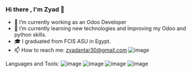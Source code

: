 ### Hi there , I'm Zyad 👋

- 💼 I’m currently working as an Odoo Developer
- 🔭 I’m currently learning new technologies and Improving my Odoo and python skills.
- 🎓 I graduated from FCIS ASU in Egypt. 
- 📫 How to reach me: zyadantar30@gmail.com
![image](https://user-images.githubusercontent.com/49242363/193414451-cf6b790e-d530-411a-be5a-47796b8d3b8b.png)


Languages and Tools:
![image](https://user-images.githubusercontent.com/49242363/193414527-872f2ab9-7be7-40d6-aa5f-0a552ee2dfe2.png)
![image](https://user-images.githubusercontent.com/49242363/193414532-119d4777-7958-470f-b9f3-7f9590b03fa3.png)
![image](https://user-images.githubusercontent.com/49242363/193414542-edd4728a-74f2-4d27-8ab3-018a8e7c1324.png)
![image](https://user-images.githubusercontent.com/49242363/193414563-1bfc01e7-c6e8-4d9c-b6a0-6842cd4ce64a.png)
